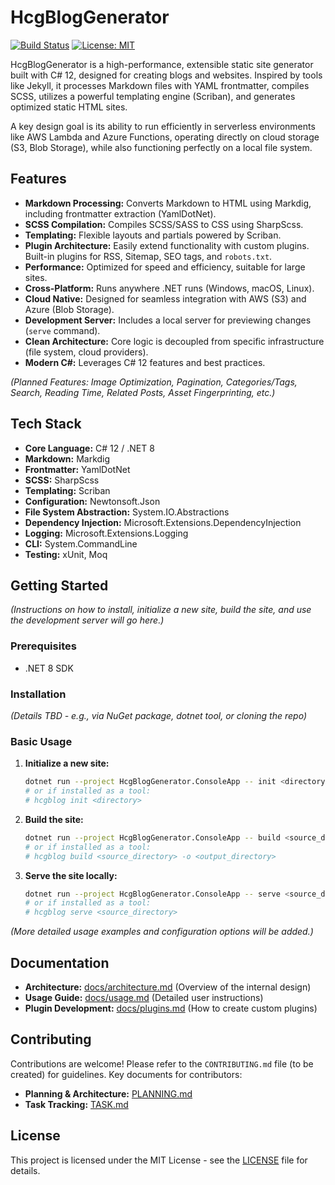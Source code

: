 # HcgBlogGenerator

[![Build Status](https://github.com/hareesh-cg/HcgBlogGenerator/actions/workflows/build-test.yml/badge.svg)](https://github.com/hareesh-cg/HcgBlogGenerator/actions/workflows/build-test.yml) <!-- TODO: Update with actual repo path -->
[![License: MIT](https://img.shields.io/badge/License-MIT-yellow.svg)](https://opensource.org/licenses/MIT)

HcgBlogGenerator is a high-performance, extensible static site generator built with C# 12, designed for creating blogs and websites. Inspired by tools like Jekyll, it processes Markdown files with YAML frontmatter, compiles SCSS, utilizes a powerful templating engine (Scriban), and generates optimized static HTML sites.

A key design goal is its ability to run efficiently in serverless environments like AWS Lambda and Azure Functions, operating directly on cloud storage (S3, Blob Storage), while also functioning perfectly on a local file system.

## Features

*   **Markdown Processing:** Converts Markdown to HTML using Markdig, including frontmatter extraction (YamlDotNet).
*   **SCSS Compilation:** Compiles SCSS/SASS to CSS using SharpScss.
*   **Templating:** Flexible layouts and partials powered by Scriban.
*   **Plugin Architecture:** Easily extend functionality with custom plugins. Built-in plugins for RSS, Sitemap, SEO tags, and `robots.txt`.
*   **Performance:** Optimized for speed and efficiency, suitable for large sites.
*   **Cross-Platform:** Runs anywhere .NET runs (Windows, macOS, Linux).
*   **Cloud Native:** Designed for seamless integration with AWS (S3) and Azure (Blob Storage).
*   **Development Server:** Includes a local server for previewing changes (`serve` command).
*   **Clean Architecture:** Core logic is decoupled from specific infrastructure (file system, cloud providers).
*   **Modern C#:** Leverages C# 12 features and best practices.

*(Planned Features: Image Optimization, Pagination, Categories/Tags, Search, Reading Time, Related Posts, Asset Fingerprinting, etc.)*

## Tech Stack

*   **Core Language:** C# 12 / .NET 8
*   **Markdown:** Markdig
*   **Frontmatter:** YamlDotNet
*   **SCSS:** SharpScss
*   **Templating:** Scriban
*   **Configuration:** Newtonsoft.Json
*   **File System Abstraction:** System.IO.Abstractions
*   **Dependency Injection:** Microsoft.Extensions.DependencyInjection
*   **Logging:** Microsoft.Extensions.Logging
*   **CLI:** System.CommandLine
*   **Testing:** xUnit, Moq

## Getting Started

*(Instructions on how to install, initialize a new site, build the site, and use the development server will go here.)*

### Prerequisites

*   .NET 8 SDK

### Installation

*(Details TBD - e.g., via NuGet package, dotnet tool, or cloning the repo)*

### Basic Usage

1.  **Initialize a new site:**
    ```bash
    dotnet run --project HcgBlogGenerator.ConsoleApp -- init <directory>
    # or if installed as a tool:
    # hcgblog init <directory>
    ```
2.  **Build the site:**
    ```bash
    dotnet run --project HcgBlogGenerator.ConsoleApp -- build <source_directory> -o <output_directory>
    # or if installed as a tool:
    # hcgblog build <source_directory> -o <output_directory>
    ```
3.  **Serve the site locally:**
    ```bash
    dotnet run --project HcgBlogGenerator.ConsoleApp -- serve <source_directory>
    # or if installed as a tool:
    # hcgblog serve <source_directory>
    ```

*(More detailed usage examples and configuration options will be added.)*

## Documentation

*   **Architecture:** [docs/architecture.md](docs/architecture.md) (Overview of the internal design)
*   **Usage Guide:** [docs/usage.md](docs/usage.md) (Detailed user instructions)
*   **Plugin Development:** [docs/plugins.md](docs/plugins.md) (How to create custom plugins)

## Contributing

Contributions are welcome! Please refer to the `CONTRIBUTING.md` file (to be created) for guidelines. Key documents for contributors:

*   **Planning & Architecture:** [PLANNING.md](PLANNING.md)
*   **Task Tracking:** [TASK.md](TASK.md)

## License

This project is licensed under the MIT License - see the [LICENSE](LICENSE) file for details.
